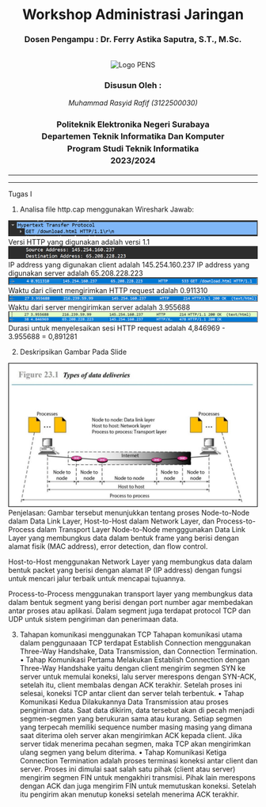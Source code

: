 <div align="center">
  <h1 class="text-align: center;font-weight: bold"><h1>Workshop Administrasi Jaringan</h1>
  <h3 class="text-align: center;">Dosen Pengampu : Dr. Ferry Astika Saputra, S.T., M.Sc.</h3>
</div>
<br />
<div align="center">
  <img src="https://upload.wikimedia.org/wikipedia/id/4/44/Logo_PENS.png" alt="Logo PENS">
  <div align="center">
  <h3 style="text-align: center;">Disusun Oleh :</h3>
 <p style="text-align: center;">
    <em>Muhammad Rasyid Rafif (3122500030)</em>
  </p>
</div>

<h3 style="text-align: center;line-height: 1.5">Politeknik Elektronika Negeri Surabaya<br>Departemen Teknik Informatika Dan Komputer<br>Program Studi Teknik Informatika<br>2023/2024</h3>
  <hr><hr>
</div>

Tugas I
1.	Analisa file http.cap menggunakan Wireshark 
Jawab:
<img src="assets/1.png" alt="1">
Versi HTTP yang digunakan adalah versi 1.1
<img src="assets/2.png" alt="2">
IP address yang digunakan client adalah 145.254.160.237
IP address yang digunakan server adalah 65.208.228.223
<img src="assets/3.png" alt="3">
Waktu dari client mengirimkan HTTP request adalah 0.911310
<img src="assets/4.png" alt="4">
Waktu dari server mengirimkan server adalah 3.955688
<img src="assets/5.png" alt="5">
Durasi untuk menyelesaikan sesi HTTP request adalah 4,846969 - 3.955688 = 0,891281



2.  Deskripsikan Gambar Pada Slide
<img src="assets/6.png" alt="6">
Penjelasan: Gambar tersebut menunjukkan tentang proses Node-to-Node dalam Data Link Layer, Host-to-Host dalam Network Layer, dan Process-to-Process dalam Transport Layer
Node-to-Node mengggunakan Data Link Layer yang membungkus data dalam bentuk frame yang berisi dengan alamat fisik (MAC address), error detection, dan flow control.

Host-to-Host menggunakan Network Layer yang membungkus data dalam bentuk packet yang berisi dengan alamat IP (IP address) dengan fungsi untuk mencari jalur terbaik untuk mencapai tujuannya.

Process-to-Process menggunakan transport layer yang membungkus data dalam bentuk segment yang berisi dengan port number agar membedakan antar proses atau aplikasi. Dalam segment juga terdapat protocol TCP dan UDP untuk sistem pengiriman dan penerimaan data. 



3.	Tahapan komunikasi menggunakan TCP
Tahapan komunikasi utama dalam penggunaaan TCP terdapat Establish Connection menggunakan Three-Way Handshake, Data Transmission, dan Connection Termination.
•	Tahap Komunikasi Pertama
 Melakukan Establish Connection dengan Three-Way Handshake yaitu dengan client mengirim segmen SYN ke server untuk memulai koneksi, lalu server merespons dengan SYN-ACK, setelah itu, client membalas dengan ACK terakhir. Setelah proses ini selesai, koneksi TCP antar client dan server telah terbentuk.
•	Tahap Komunikasi Kedua 
Dilakukannya Data Transmission atau proses pengiriman data. Saat data dikirim, data tersebut akan di pecah menjadi segmen-segmen yang berukuran sama atau kurang. Setiap segmen yang terpecah memiliki sequence number masing masing yang dimana saat diterima oleh server akan mengirimkan ACK kepada client. Jika server tidak menerima pecahan segmen, maka TCP akan mengirimkan ulang segmen yang belum diterima.
•	Tahap Komunikasi Ketiga 
Connection Termination adalah proses terminasi koneksi antar client dan server. Proses ini dimulai saat salah satu pihak (client atau server) mengirim segmen FIN untuk mengakhiri transmisi. Pihak lain merespons dengan ACK dan juga mengirim FIN untuk memutuskan koneksi. Setelah itu pengirim akan menutup koneksi setelah menerima ACK terakhir.


